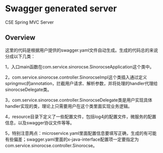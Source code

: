 # Swagger generated server

CSE Spring MVC Server


## Overview
这里的代码是根据用户提供的swagger.yaml文件自动生成。生成的代码总的来说分成以下几类：

1，入口main函数在com.service.sinorocse.SinorocseApplication这个类中。

2，com.service.sinorocse.controller.SinorocseImpl这个类插入通过定义springmvc的annotation，拦截用户请求、解析参数，并将处理的handler代理给sinorocseDelegate类。

3，com.service.sinorocse.controller.SinorocseDelegate类是用户实现具体handler实现的类，理论上只需要用户在这个类里面实现业务逻辑。


4，resource目录下定义了一些配置文件，包括log4j的配置文件，微服务的配置信息，以及swagger协议文件等等。

5，特别注意两点：microservice.yaml里面配置信息要填写正确，生成的有可能有些偏差；swagger.yaml里面的x-java-interface配置项一定要指定为com.service.sinorocse.controller.Sinorocse。

